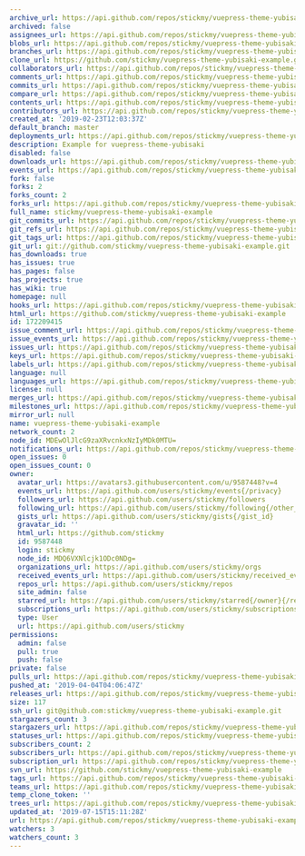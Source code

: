 ```yaml
---
archive_url: https://api.github.com/repos/stickmy/vuepress-theme-yubisaki-example/{archive_format}{/ref}
archived: false
assignees_url: https://api.github.com/repos/stickmy/vuepress-theme-yubisaki-example/assignees{/user}
blobs_url: https://api.github.com/repos/stickmy/vuepress-theme-yubisaki-example/git/blobs{/sha}
branches_url: https://api.github.com/repos/stickmy/vuepress-theme-yubisaki-example/branches{/branch}
clone_url: https://github.com/stickmy/vuepress-theme-yubisaki-example.git
collaborators_url: https://api.github.com/repos/stickmy/vuepress-theme-yubisaki-example/collaborators{/collaborator}
comments_url: https://api.github.com/repos/stickmy/vuepress-theme-yubisaki-example/comments{/number}
commits_url: https://api.github.com/repos/stickmy/vuepress-theme-yubisaki-example/commits{/sha}
compare_url: https://api.github.com/repos/stickmy/vuepress-theme-yubisaki-example/compare/{base}...{head}
contents_url: https://api.github.com/repos/stickmy/vuepress-theme-yubisaki-example/contents/{+path}
contributors_url: https://api.github.com/repos/stickmy/vuepress-theme-yubisaki-example/contributors
created_at: '2019-02-23T12:03:37Z'
default_branch: master
deployments_url: https://api.github.com/repos/stickmy/vuepress-theme-yubisaki-example/deployments
description: Example for vuepress-theme-yubisaki
disabled: false
downloads_url: https://api.github.com/repos/stickmy/vuepress-theme-yubisaki-example/downloads
events_url: https://api.github.com/repos/stickmy/vuepress-theme-yubisaki-example/events
fork: false
forks: 2
forks_count: 2
forks_url: https://api.github.com/repos/stickmy/vuepress-theme-yubisaki-example/forks
full_name: stickmy/vuepress-theme-yubisaki-example
git_commits_url: https://api.github.com/repos/stickmy/vuepress-theme-yubisaki-example/git/commits{/sha}
git_refs_url: https://api.github.com/repos/stickmy/vuepress-theme-yubisaki-example/git/refs{/sha}
git_tags_url: https://api.github.com/repos/stickmy/vuepress-theme-yubisaki-example/git/tags{/sha}
git_url: git://github.com/stickmy/vuepress-theme-yubisaki-example.git
has_downloads: true
has_issues: true
has_pages: false
has_projects: true
has_wiki: true
homepage: null
hooks_url: https://api.github.com/repos/stickmy/vuepress-theme-yubisaki-example/hooks
html_url: https://github.com/stickmy/vuepress-theme-yubisaki-example
id: 172209415
issue_comment_url: https://api.github.com/repos/stickmy/vuepress-theme-yubisaki-example/issues/comments{/number}
issue_events_url: https://api.github.com/repos/stickmy/vuepress-theme-yubisaki-example/issues/events{/number}
issues_url: https://api.github.com/repos/stickmy/vuepress-theme-yubisaki-example/issues{/number}
keys_url: https://api.github.com/repos/stickmy/vuepress-theme-yubisaki-example/keys{/key_id}
labels_url: https://api.github.com/repos/stickmy/vuepress-theme-yubisaki-example/labels{/name}
language: null
languages_url: https://api.github.com/repos/stickmy/vuepress-theme-yubisaki-example/languages
license: null
merges_url: https://api.github.com/repos/stickmy/vuepress-theme-yubisaki-example/merges
milestones_url: https://api.github.com/repos/stickmy/vuepress-theme-yubisaki-example/milestones{/number}
mirror_url: null
name: vuepress-theme-yubisaki-example
network_count: 2
node_id: MDEwOlJlcG9zaXRvcnkxNzIyMDk0MTU=
notifications_url: https://api.github.com/repos/stickmy/vuepress-theme-yubisaki-example/notifications{?since,all,participating}
open_issues: 0
open_issues_count: 0
owner:
  avatar_url: https://avatars3.githubusercontent.com/u/9587448?v=4
  events_url: https://api.github.com/users/stickmy/events{/privacy}
  followers_url: https://api.github.com/users/stickmy/followers
  following_url: https://api.github.com/users/stickmy/following{/other_user}
  gists_url: https://api.github.com/users/stickmy/gists{/gist_id}
  gravatar_id: ''
  html_url: https://github.com/stickmy
  id: 9587448
  login: stickmy
  node_id: MDQ6VXNlcjk1ODc0NDg=
  organizations_url: https://api.github.com/users/stickmy/orgs
  received_events_url: https://api.github.com/users/stickmy/received_events
  repos_url: https://api.github.com/users/stickmy/repos
  site_admin: false
  starred_url: https://api.github.com/users/stickmy/starred{/owner}{/repo}
  subscriptions_url: https://api.github.com/users/stickmy/subscriptions
  type: User
  url: https://api.github.com/users/stickmy
permissions:
  admin: false
  pull: true
  push: false
private: false
pulls_url: https://api.github.com/repos/stickmy/vuepress-theme-yubisaki-example/pulls{/number}
pushed_at: '2019-04-04T04:06:47Z'
releases_url: https://api.github.com/repos/stickmy/vuepress-theme-yubisaki-example/releases{/id}
size: 117
ssh_url: git@github.com:stickmy/vuepress-theme-yubisaki-example.git
stargazers_count: 3
stargazers_url: https://api.github.com/repos/stickmy/vuepress-theme-yubisaki-example/stargazers
statuses_url: https://api.github.com/repos/stickmy/vuepress-theme-yubisaki-example/statuses/{sha}
subscribers_count: 2
subscribers_url: https://api.github.com/repos/stickmy/vuepress-theme-yubisaki-example/subscribers
subscription_url: https://api.github.com/repos/stickmy/vuepress-theme-yubisaki-example/subscription
svn_url: https://github.com/stickmy/vuepress-theme-yubisaki-example
tags_url: https://api.github.com/repos/stickmy/vuepress-theme-yubisaki-example/tags
teams_url: https://api.github.com/repos/stickmy/vuepress-theme-yubisaki-example/teams
temp_clone_token: ''
trees_url: https://api.github.com/repos/stickmy/vuepress-theme-yubisaki-example/git/trees{/sha}
updated_at: '2019-07-15T15:11:28Z'
url: https://api.github.com/repos/stickmy/vuepress-theme-yubisaki-example
watchers: 3
watchers_count: 3
---
```


